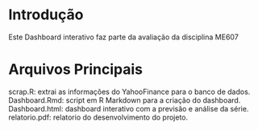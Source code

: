 # Introdução

Este Dashboard interativo faz parte da avaliação da disciplina ME607  


# Arquivos Principais

scrap.R: extrai as informações do YahooFinance para o banco de dados.
Dashboard.Rmd: script em R Markdown para a criação do dashboard.
Dashboard.html: dashboard interativo com a previsão e análise da série.
relatorio.pdf: relatorio do desenvolvimento do projeto.
